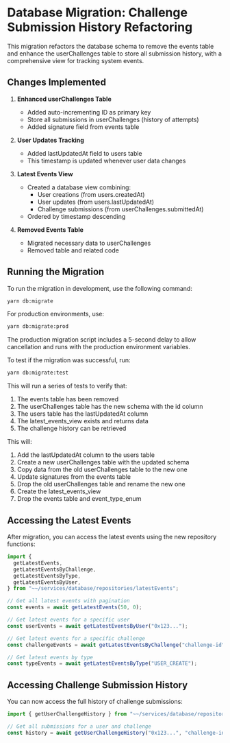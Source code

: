 # Database Migration: Challenge Submission History Refactoring

This migration refactors the database schema to remove the events table and enhance the userChallenges table to store all submission history, with a comprehensive view for tracking system events.

## Changes Implemented

1. **Enhanced userChallenges Table**

   - Added auto-incrementing ID as primary key
   - Store all submissions in userChallenges (history of attempts)
   - Added signature field from events table

2. **User Updates Tracking**

   - Added lastUpdatedAt field to users table
   - This timestamp is updated whenever user data changes

3. **Latest Events View**

   - Created a database view combining:
     - User creations (from users.createdAt)
     - User updates (from users.lastUpdatedAt)
     - Challenge submissions (from userChallenges.submittedAt)
   - Ordered by timestamp descending

4. **Removed Events Table**
   - Migrated necessary data to userChallenges
   - Removed table and related code

## Running the Migration

To run the migration in development, use the following command:

```bash
yarn db:migrate
```

For production environments, use:

```bash
yarn db:migrate:prod
```

The production migration script includes a 5-second delay to allow cancellation and runs with the production environment variables.

To test if the migration was successful, run:

```bash
yarn db:migrate:test
```

This will run a series of tests to verify that:

1. The events table has been removed
2. The userChallenges table has the new schema with the id column
3. The users table has the lastUpdatedAt column
4. The latest_events_view exists and returns data
5. The challenge history can be retrieved

This will:

1. Add the lastUpdatedAt column to the users table
2. Create a new userChallenges table with the updated schema
3. Copy data from the old userChallenges table to the new one
4. Update signatures from the events table
5. Drop the old userChallenges table and rename the new one
6. Create the latest_events_view
7. Drop the events table and event_type_enum

## Accessing the Latest Events

After migration, you can access the latest events using the new repository functions:

```typescript
import {
  getLatestEvents,
  getLatestEventsByChallenge,
  getLatestEventsByType,
  getLatestEventsByUser,
} from "~~/services/database/repositories/latestEvents";

// Get all latest events with pagination
const events = await getLatestEvents(50, 0);

// Get latest events for a specific user
const userEvents = await getLatestEventsByUser("0x123...");

// Get latest events for a specific challenge
const challengeEvents = await getLatestEventsByChallenge("challenge-id");

// Get latest events by type
const typeEvents = await getLatestEventsByType("USER_CREATE");
```

## Accessing Challenge Submission History

You can now access the full history of challenge submissions:

```typescript
import { getUserChallengeHistory } from "~~/services/database/repositories/userChallenges";

// Get all submissions for a user and challenge
const history = await getUserChallengeHistory("0x123...", "challenge-id");
```
